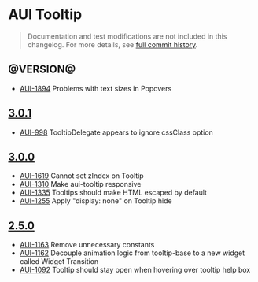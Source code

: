 # AUI Tooltip

> Documentation and test modifications are not included in this changelog. For more details, see [full commit history](https://github.com/liferay/alloy-ui/commits/master/src/aui-tooltip).

## @VERSION@

* [AUI-1894](https://issues.liferay.com/browse/AUI-1894) Problems with text sizes in Popovers

## [3.0.1](https://github.com/liferay/alloy-ui/releases/tag/3.0.1)

* [AUI-998](https://issues.liferay.com/browse/AUI-998) TooltipDelegate appears to ignore cssClass option

## [3.0.0](https://github.com/liferay/alloy-ui/releases/tag/3.0.0)

* [AUI-1619](https://issues.liferay.com/browse/AUI-1619) Cannot set zIndex on Tooltip
* [AUI-1310](https://issues.liferay.com/browse/AUI-1310) Make aui-tooltip responsive
* [AUI-1335](https://issues.liferay.com/browse/AUI-1335) Tooltips should make HTML escaped by default
* [AUI-1255](https://issues.liferay.com/browse/AUI-1255) Apply "display: none" on Tooltip hide

## [2.5.0](https://github.com/liferay/alloy-ui/releases/tag/2.5.0)

* [AUI-1163](https://issues.liferay.com/browse/AUI-1163) Remove unnecessary constants
* [AUI-1162](https://issues.liferay.com/browse/AUI-1162) Decouple animation logic from tooltip-base to a new widget called Widget Transition
* [AUI-1092](https://issues.liferay.com/browse/AUI-1092) Tooltip should stay open when hovering over tooltip help box
